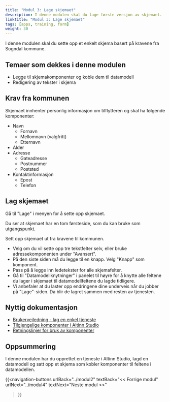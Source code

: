 ```yaml
---
title: "Modul 3: Lage skjemaet"
description: I denne modulen skal du lage første versjon av skjemaet.
linktitle: "Modul 3: Lage skjemaet"
tags: [apps, training, form]
weight: 30
---
```


I denne modulen skal du sette opp et enkelt skjema basert på kravene fra Sogndal kommune.

## Temaer som dekkes i denne modulen

- Legge til skjemakomponenter og koble dem til datamodell
- Redigering av tekster i skjema

## Krav fra kommunen

Skjemaet innhenter personlig informasjon om tilflytteren og skal ha følgende komponenter:
- Navn
  - Fornavn
  - Mellomnavn (valgfritt)
  - Etternavn
- Alder
- Adresse
  - Gateadresse
  - Postnummer
  - Poststed
- Kontaktinformasjon
  - Epost
  - Telefon

## Lag skjemaet

Gå til "Lage" i menyen for å sette opp skjemaet.

Du ser at skjemaet har en tom førsteside, som du kan bruke som utgangspunkt.

Sett opp skjemaet ut fra kravene til kommunen.

- Velg om du vil sette opp tre tekstfelter selv, eller bruke adressekomponenten under "Avansert".
- På den siste siden må du legge til en knapp. Velg "Knapp" som komponent.
- Pass på å legge inn ledetekster for alle skjemafelter.
- Gå til "Datamodellknytninger" i panelet til høyre for å knytte alle feltene du lager i skjemaet til datamodellfeltene du lagde tidligere.
- Vi anbefaler at du laster opp endringene dine underveis når du jobber på "Lage"-siden. Da blir de lagret sammen med resten av tjenesten.


## Nyttig dokumentasjon

- [Brukerveiledning - lag en enkel tjeneste](/nb/altinn-studio/guides/basic-form)
- [Tilgjengelige komponenter i Altinn Studio](/altinn-studio/designer/build-app/ui-designer/components/)
- [Retningslinjer for bruk av komponenter](/nb/altinn-studio/guides/design/guidelines/components/)

## Oppsummering

I denne modulen har du opprettet en tjeneste i Altinn Studio,
lagd en datamodell og satt opp et skjema som kobler komponenter til feltene i datamodellen.

{{<navigation-buttons
  urlBack="../modul2"
  textBack="<< Forrige modul"
  urlNext="../modul4"
  textNext="Neste modul >>"
>}}
